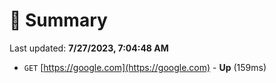 # 📖 Summary
Last updated: **7/27/2023, 7:04:48 AM**

- `GET` [https://google.com](https://google.com) - **Up** (159ms)
